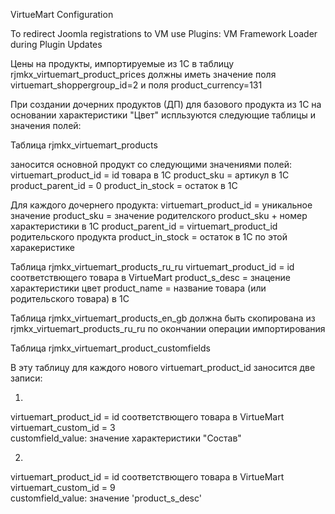 VirtueMart Configuration

To redirect Joomla registrations to VM use
Plugins: VM Framework Loader during Plugin Updates

Цены на продукты, импортируемые из 1С в таблицу rjmkx_virtuemart_product_prices должны иметь значение поля virtuemart_shoppergroup_id=2 и поля product_currency=131

При создании дочерних продуктов (ДП) для базового продукта из 1С на основании характеристики "Цвет" испльзуются следующие таблицы и значения полей:

Таблица rjmkx_virtuemart_products

заносится основной продукт со следующими значениями полей:
virtuemart_product_id = id товара в 1С
product_sku = артикул в 1С
product_parent_id = 0
product_in_stock = остаток в 1С

Для каждого дочернего продукта:
virtuemart_product_id = уникальное значение
product_sku = значение родителского product_sku + номер характеристики в 1С
product_parent_id = virtuemart_product_id родительского продукта
product_in_stock = остаток в 1С по этой харакеристике

Таблица rjmkx_virtuemart_products_ru_ru
virtuemart_product_id = id соответствющего товара в VirtueMart
product_s_desc = знацение характеристики цвет
product_name = название товара (или родительского товара) в 1С

Таблица rjmkx_virtuemart_products_en_gb должна быть скопирована из rjmkx_virtuemart_products_ru_ru по окончании операции импортирования

Таблица rjmkx_virtuemart_product_customfields

В эту таблицу для каждого нового virtuemart_product_id заносится две записи:

1)
virtuemart_product_id = id соответствющего товара в VirtueMart
virtuemart_custom_id = 3  
customfield_value: значение характеристики "Состав"

2)
virtuemart_product_id = id соответствющего товара в VirtueMart
virtuemart_custom_id = 9  
customfield_value: значение 'product_s_desc'
